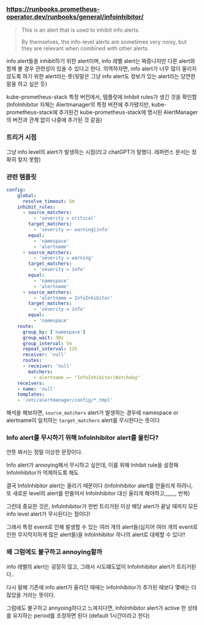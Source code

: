 ### https://runbooks.prometheus-operator.dev/runbooks/general/infoinhibitor/
> This is an alert that is used to inhibit info alerts.
> 
> 
> By themselves, the info-level alerts are sometimes very noisy, but they are relevant when combined with other alerts.

info alert들을 inhibit하기 위한 alert이며, info 레벨 alert는 짜증나지만 다른 alert와 함께 볼 경우 관련성이 있을 수 있다고 한다.
의역하자면, info alert가 너무 많이 울리지 않도록 하기 위한 alert라는 뜻(뒷말은 그냥 info alert도 정보가 있는 alert라는 당연한 말을 하고 싶은 듯)

kube-prometheus-stack 특정 버전에서, 템플릿에 Inhibit rules가 생긴 것을 확인함 (InfoInhibitor 자체는 Alertmanager의 특정 버전에 추가됐지만, kube-prometheus-stack에 추가된건 kube-prometheus-stack에 명시된 AlertManager의 버전과 관계 없이 나중에 추가된 것 같음)

### 트리거 시점
그냥 info level의 alert가 발생하는 시점(라고 chatGPT가 말했다. 레퍼런스 문서는 정확히 찾지 못함)


### 관련 템플릿
```yaml
config:
    global:
      resolve_timeout: 5m
    inhibit_rules:
      - source_matchers:
          - 'severity = critical'
        target_matchers:
          - 'severity =~ warning|info'
        equal:
          - 'namespace'
          - 'alertname'
      - source_matchers:
          - 'severity = warning'
        target_matchers:
          - 'severity = info'
        equal:
          - 'namespace'
          - 'alertname'
      - source_matchers:
          - 'alertname = InfoInhibitor'
        target_matchers:
          - 'severity = info'
        equal:
          - 'namespace'
    route:
      group_by: ['namespace']
      group_wait: 30s
      group_interval: 5m
      repeat_interval: 12h
      receiver: 'null'
      routes:
      - receiver: 'null'
        matchers:
          - alertname =~ "InfoInhibitor|Watchdog"
    receivers:
    - name: 'null'
    templates:
    - '/etc/alertmanager/config/*.tmpl'
```

해석을 해보자면, `source_matchers` alert가 발생하는 경우에 namespace or alertname이 일치하는 `target_matchers` alert를 무시한다는 뜻이다

### Info alert를 무시하기 위해 InfoInhibitor alert를 울린다?

언뜻 봐서는 정말 이상한 문장이다.

Info alert가 annoying해서 무시하고 싶은데, 이를 위해 Inhibit rule을 설정해 InfoInhibitor가 억제하도록 해도

결국 InfoInhibitor alert는 울리기 때문이다 (InfoInhibitor alert를 안울리게 하려니, 또 새로운 level의 alert를 만들어서 InfoInhibitor 대신 울리게 해야하고,,,,,,,, 반복)

그런데 중요한 것은, InfoInhibitor가 한번 트리거된 이상 해당 alert가 끝날 때까지 모든 info level alert가 무시된다는 점이다!

그래서 특정 event로 인해 발생할 수 있는 여러 개의 alert들(심지어 여러 개의 event로 인한 무지막지하게 많은 alert들)을 InfoInhibitor 하나의 alert로 대체할 수 있다!!

### 왜 그럼에도 불구하고 annoying할까

info 레벨의 alert는 굉장히 많고, 그래서 시도떄도없이 InfoInhibitor alert가 트리거된다..

다시 말해 기존에 info alert가 울리던 때에는 InfoInhibitor가 추가된 때보다 몇배는 더 많았을 거라는 뜻이다.

그럼에도 불구하고 annyoing하다고 느껴지다면, InfoInhibitor alert가 active 한 상태를 유지하는 period를 조정하면 된다 (default 1시간이라고 한다)